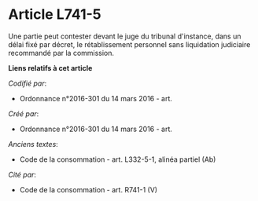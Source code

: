 # Article L741-5

Une partie peut contester devant le juge du tribunal d'instance, dans un délai fixé par décret, le rétablissement personnel
sans liquidation judiciaire recommandé par la commission.

**Liens relatifs à cet article**

_Codifié par_:

  - Ordonnance n°2016-301 du 14 mars 2016 - art.

_Créé par_:

  - Ordonnance n°2016-301 du 14 mars 2016 - art.

_Anciens textes_:

  - Code de la consommation - art. L332-5-1, alinéa partiel (Ab)

_Cité par_:

  - Code de la consommation - art. R741-1 (V)
